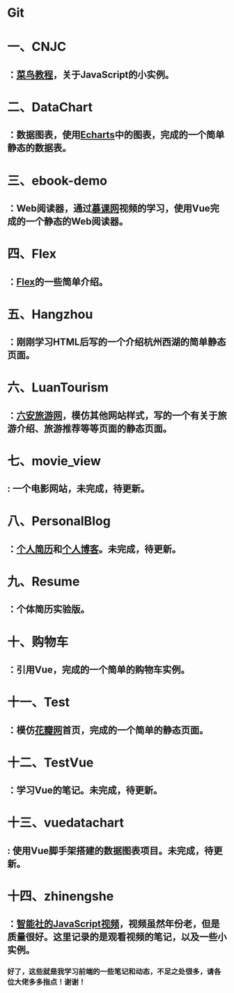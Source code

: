 # Git
# 一、CNJC
##    ：[菜鸟教程](http://www.runoob.com/)，关于JavaScript的小实例。

# 二、DataChart
##    ：数据图表，使用[Echarts](http://echarts.baidu.com/)中的图表，完成的一个简单静态的数据表。  

# 三、ebook-demo  
##    ：Web阅读器，通过[慕课网](https://www.imooc.com/learn/1038)视频的学习，使用Vue完成的一个静态的Web阅读器。  

# 四、Flex  
##    ：[Flex](http://www.ruanyifeng.com/blog/2015/07/flex-grammar.html)的一些简单介绍。  

# 五、Hangzhou  
##    ：刚刚学习HTML后写的一个介绍杭州西湖的简单静态页面。  

# 六、LuanTourism  
##    ：[六安旅游网](http://luanyu.tk/LuanTourism/homepage/index.html)，模仿其他网站样式，写的一个有关于旅游介绍、旅游推荐等等页面的静态页面。  

# 七、movie_view  
##    : 一个电影网站，未完成，待更新。  

# 八、PersonalBlog  
##    ：[个人简历](http://www.luanyu.tk/)和[个人博客](http://luanyu.tk/wordpress/)。未完成，待更新。  

# 九、Resume  
##    ：个体简历实验版。  

# 十、购物车  
##    ：引用Vue，完成的一个简单的购物车实例。  

# 十一、Test  
##    ：模仿[花瓣网](http://huaban.com/)首页，完成的一个简单的静态页面。  

# 十二、TestVue  
##    ：学习Vue的笔记。未完成，待更新。  

# 十三、vuedatachart
##    : 使用Vue脚手架搭建的数据图表项目。未完成，待更新。  

# 十四、zhinengshe  
##    ：[智能社的JavaScript视频](https://www.bilibili.com/video/av29885002)，视频虽然年份老，但是质量很好。这里记录的是观看视频的笔记，以及一些小实例。  

###   好了，这些就是我学习前端的一些笔记和动态，不足之处很多，请各位大佬多多指点！谢谢！
